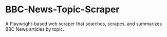 # BBC-News-Topic-Scraper
A Playwright-based web scraper that searches, scrapes, and summarizes BBC News articles by topic.
